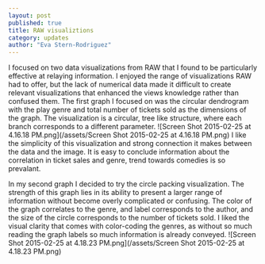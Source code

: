 ```yaml
---
layout: post
published: true
title: RAW visualiztions
category: updates
author: "Eva Stern-Rodriguez"
---
```


I focused on two data visualizations from RAW that I found to be particularly effective at relaying information.  I enjoyed the range of visualizations RAW had to offer, but the lack of numerical data made it difficult to create relevant visualizations that enhanced the views knowledge rather than confused them.  The first graph I focused on was the circular dendrogram with the play genre and total number of tickets sold as the dimensions of the graph.  The visualization is a circular, tree like structure, where each branch corresponds to a different parameter.
![Screen Shot 2015-02-25 at 4.16.18 PM.png](/assets/Screen Shot 2015-02-25 at 4.16.18 PM.png)
I like the simplicity of this visualization and strong connection it makes between the data and the image.  It is easy to conclude information about the correlation in ticket sales and genre, trend towards comedies is so prevalant.

In my second graph I decided to try the circle packing visualization.  The strength of this graph lies in its ability to present a larger range of information without become overly complicated or confusing.  The color of the graph correlates to the genre, and label corresponds to the author, and the size of the circle corresponds to the number of tickets sold.  I liked the visual clarity that comes with color-coding the genres, as without so much reading the graph labels so much information is already conveyed.
![Screen Shot 2015-02-25 at 4.18.23 PM.png](/assets/Screen Shot 2015-02-25 at 4.18.23 PM.png)